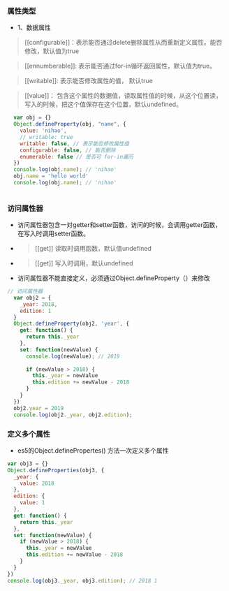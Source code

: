 ### 属性类型

- 1、数据属性
> [[configurable]]：表示能否通过delete删除属性从而重新定义属性。能否修改，默认值为true

> [[ennumberable]]: 表示能否通过for-in循环返回属性，默认值为true。

> [[writable]]: 表示能否修改属性的值， 默认true

> [[value]]： 包含这个属性的数据值，读取属性值的时候，从这个位置读，写入的时候，把这个值保存在这个位置，默认undefined。
```js
  var obj = {}
  Object.defineProperty(obj, "name", {
    value: 'nihao',
    // writable: true
    writable: false, // 表示能否修改属性值
    configurable: false, // 能否删除
    enumerable: false // 是否可 for-in遍历
  })
  console.log(obj.name); // 'nihao'
  obj.name = 'hello world'
  console.log(obj.name); // 'nihao'
    
```
### 访问属性器

- 访问属性器包含一对getter和setter函数，访问的时候，会调用getter函数，在写入时调用setter函数。

- > [[get]] 读取时调用函数，默认值undefined
- > [[get]] 写入时调用，默认undefined

* 访问属性器不能直接定义，必须通过Object.defineProperty（）来修改

```js
// 访问属性器
  var obj2 = {
    _year: 2018,
    edition: 1
  }
  Object.defineProperty(obj2, 'year', {
    get: function() {
      return this._year
    },
    set: function(newValue) {
      console.log(newValue); // 2019
      
      if (newValue > 2018) {
        this._year = newValue
        this.edition += newValue - 2018
      }
    }
  })
  obj2.year = 2019
  console.log(obj2._year, obj2.edition);
```

### 定义多个属性

- es5的Object.definePropertes() 方法一次定义多个属性

```js
var obj3 = {}
Object.defineProperties(obj3, {
  _year: {
    value: 2018
  },
  edition: {
    value: 1
  },
  get: function() {
    return this._year
  },
  set: function(newValue) {
    if (newValue > 2018) {
      this._year = newValue
      this.edition += newValue - 2018
    }
  }
})
console.log(obj3._year, obj3.edition); // 2018 1
```

